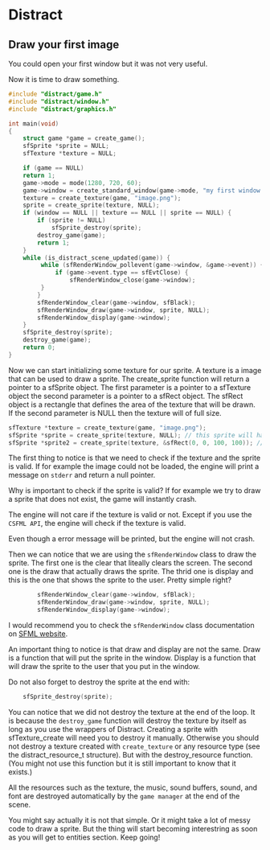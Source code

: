 # Distract

## Draw your first image

You could open your first window but it was not very useful.

Now it is time to draw something.

```c
#include "distract/game.h"
#include "distract/window.h"
#include "distract/graphics.h"

int main(void)
{
    struct game *game = create_game();
    sfSprite *sprite = NULL;
    sfTexture *texture = NULL;

    if (game == NULL)
	return 1;
    game->mode = mode(1280, 720, 60);
    game->window = create_standard_window(game->mode, "my first window! :d");
    texture = create_texture(game, "image.png");
    sprite = create_sprite(texture, NULL);
    if (window == NULL || texture == NULL || sprite == NULL) {
        if (sprite != NULL)
            sfSprite_destroy(sprite);
        destroy_game(game);
        return 1;
    }
    while (is_distract_scene_updated(game)) {
         while (sfRenderWindow_pollevent(game->window, &game->event)) {
             if (game->event.type == sfEvtClose) {
                 sfRenderWindow_close(game->window);
	     }
        }
        sfRenderWindow_clear(game->window, sfBlack);
        sfRenderWindow_draw(game->window, sprite, NULL);
        sfRenderWindow_display(game->window);
    }
    sfSprite_destroy(sprite);
    destroy_game(game);
    return 0;
}
```

Now we can start initializing some texture for our sprite.
A texture is a image that can be used to draw a sprite.
The create_sprite function will return a pointer to a sfSprite  object.
The first parameter is a pointer to a sfTexture object the second parameter is a pointer to a sfRect object.
The sfRect object is a rectangle that defines the area of the texture that will be drawn.
If the second parameter is NULL then the texture will of full size.
```c
sfTexture *texture = create_texture(game, "image.png");
sfSprite *sprite = create_sprite(texture, NULL); // this sprite will have a full size texture
sfSprite *sprite2 = create_sprite(texture, &sfRect(0, 0, 100, 100)); // this sprite will have a 100x100 texture
```

The first thing to notice is that we need to check if the texture and the sprite is valid.
If for example the image could not be loaded, the engine will print a message on `stderr` and return a null pointer.

Why is important to check if the sprite is valid?
If for example we try to draw a sprite that does not exist, the game will instantly crash.

The engine will not care if the texture is valid or not.
Except if you use the `CSFML API`, the engine will check if the texture is valid.

Even though a error message will be printed, but the engine will not crash.

Then we can notice that we are using the `sfRenderWindow` class to draw the sprite.
The first one is the clear that liteally clears the screen.
The second one is the draw that actually draws the sprite.
The thrid one is display and this is the one that shows the sprite to the user.
Pretty simple right?
```c
        sfRenderWindow_clear(game->window, sfBlack);
        sfRenderWindow_draw(game->window, sprite, NULL);
        sfRenderWindow_display(game->window);
```
I would recommend you to check the `sfRenderWindow` class documentation on [SFML website](http://www.sfml-dev.org/documentation/2.3/classsfRenderWindow.php).

An important thing to notice is that draw and display are not the same.
Draw is a function that will put the sprite in the window.
Display is a function that will draw the sprite to the user that you put in the window.

Do not also forget to destroy the sprite at the end with:
```c
    sfSprite_destroy(sprite);
```

You can notice that we did not destroy the texture at the end of the loop.
It is because the `destroy_game` function will destroy the texture by itself as long as you use the wrappers of Distract.
Creating a sprite with sfTexture_create will need you to destroy it manually.
Otherwise you should not destroy a texture created with `create_texture` or any resource type (see the distract_resource_t structure). But with the destroy_resource function. (You might not use this function but it is still important to know that it exists.)

All the resources such as the texture, the music, sound buffers, sound, and font are destroyed automatically by the `game manager` at the end of the scene.

You might say actually it is not that simple.
Or it might take a lot of messy code to draw a sprite.
But the thing will start becoming interestring as soon as you will get to entities section.
Keep going!

